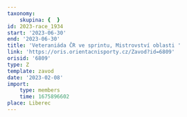 ```yaml
---
taxonomy:
    skupina: {  }
id: 2023-race_1934
start: '2023-06-30'
end: '2023-06-30'
title: 'Veteraniáda ČR ve sprintu, Mistrovství oblasti '
link: 'https://oris.orientacnisporty.cz/Zavod?id=6809'
orisid: '6809'
type: Z
template: zavod
date: '2023-02-08'
import:
    type: members
    time: 1675896602
place: Liberec
---
```



